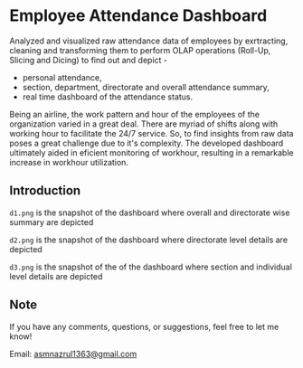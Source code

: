 # Employee Attendance Dashboard

Analyzed and visualized raw attendance data of employees by exrtracting, cleaning and transforming them to perform OLAP operations (Roll-Up, Slicing and Dicing) to find out and depict - 

* personal attendance,
* section, department, directorate and overall attendance summary,
* real time dashboard of the attendance status.
  
Being an airline, the work pattern and hour of the employees of the organization varied in a great deal. There are myriad of shifts along with working hour to facilitate the 24/7 service. So, to find insights from raw data poses a great challenge due to it's complexity. The developed dashboard ultimately aided in eficient monitoring of workhour, resulting in a remarkable increase in workhour utilization.


## Introduction


`d1.png` is the snapshot of the dashboard where overall and directorate wise summary are depicted

`d2.png` is the snapshot of the dashboard where directorate level details are depicted

`d3.png` is the snapshot of the of the dashboard where section and individual level details are depicted


## Note

If you have any comments, questions, or suggestions, feel free to let me know!

Email: asmnazrul1363@gmail.com
